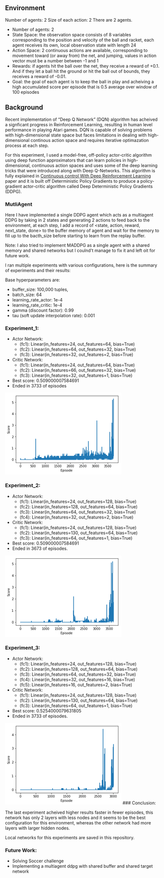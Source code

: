 ## Environment

Number of agents: 2
Size of each action: 2
There are 2 agents. 

* Number of agents: 2
* State Space: the observation space consists of 8 variables corresponding to the position and velocity of the ball and racket, each agent receives its own, local observation state with length 24
* Action Space: 2 continuous actions are available, corresponding to movement toward (or away from) the net, and jumping, 
values in action vector must be a number between -1 and 1
* Rewards: if agents hit the ball over the net, they receive a reward of +0.1. And if they let a ball hit the ground or hit the ball out of bounds, they receives a reward of -0.01.
* Goal: the goal of each agent is to keep the ball in play and acheiving a high accumulated score per episode that is 0.5 average over window of 100 episodes
 
## Background

Recent implementation of “Deep Q Network” (DQN) algorithm has acheived a signficant progress in Reinforcement Learning, resulting in human level performance in playing Atari games.
DQN is capable of solving problems with high-dimensional state space but faces limitations in dealing with high-dimensional continous action space and requires iterative optimazation process at each step.


For this experiment, I used a model-free, off-policy actor-critic algorithm using deep function approximators
that can learn policies in high-dimensional, continuous action spaces and uses some of the deep learning tricks that were introduced along with Deep Q-Networks.
This algorithm is fully explained in [Continuous control With Deep Reinforcement Learning](https://arxiv.org/abs/1509.02971) paper and it is built off Deterministic Policy Gradients to produce a policy-gradient actor-critic algorithm called Deep Deterministic Policy Gradients (DDPG).

### MutliAgent

Here I have implemented a single DDPG agent which acts as a multiagent DDPG by taking in 2 states and generating 2 actions to feed back to the environment,
at each step, I add a record of <state, action, reward, next_state, done> to the buffer memory of agent and wait for the memory to fill up to the bacth_size before starting to learn from the replay buffer.

Note: I also tried to implement MADDPG as a single agent with a shared memory and shared networks but I coulnd't manage to fix it and left oit for future work.

I ran multiple experiments with various configurations, here is the summary of experiments and their results:

Base hyperparameters are:
  - buffer_size: 100,000 tuples, 
  - batch_size: 64
  - learning_rate_actor: 1e-4
  - learning_rate_critic: 1e-4
  - gamma (discount factor): 0.99
  - tau (soft update interpolation rate): 0.001
  
### Experiment_1:

* Actor Network:
  * (fc1): Linear(in_features=24, out_features=64, bias=True)
  * (fc2): Linear(in_features=64, out_features=32, bias=True)
  * (fc3): Linear(in_features=32, out_features=2, bias=True)
* Critic Network:
  * (fc1): Linear(in_features=24, out_features=64, bias=True)
  * (fc2): Linear(in_features=66, out_features=32, bias=True)
  * (fc3): Linear(in_features=32, out_features=1, bias=True)
* Best score: 0.509000007584691
* Ended in 3733 of episodes

<img src="./exp1.png"/>

### Experiment_2:

* Actor Network: 
  * (fc1): Linear(in_features=24, out_features=128, bias=True)
  * (fc2): Linear(in_features=128, out_features=64, bias=True)
  * (fc3): Linear(in_features=64, out_features=32, bias=True)
  * (fc4): Linear(in_features=32, out_features=2, bias=True)
* Critic Network:
  * (fc1): Linear(in_features=24, out_features=128, bias=True)
  * (fc2): Linear(in_features=130, out_features=64, bias=True)
  * (fc3): Linear(in_features=64, out_features=1, bias=True)
* Best score: 0.509000007584691
* Ended in 3673 of episodes.

<img src="./exp2.png"/>

### Experiment_3:

* Actor Network: 
  * (fc1): Linear(in_features=24, out_features=128, bias=True)
  * (fc2): Linear(in_features=128, out_features=64, bias=True)
  * (fc3): Linear(in_features=64, out_features=32, bias=True)
  * (fc4): Linear(in_features=32, out_features=16, bias=True)
  * (fc5): Linear(in_features=16, out_features=2, bias=True)
* Critic Network:
  * (fc1): Linear(in_features=24, out_features=128, bias=True)
  * (fc2): Linear(in_features=130, out_features=64, bias=True)
  * (fc3): Linear(in_features=64, out_features=1, bias=True)
* Best score: 0.5254000079631805
* Ended in 3733 of episodes.

<img src="./exp3.png"/>
### Conclusion:

The last experiment acheived higher results faster in fewer episodes, this network has only 2 layers with less nodes and it seems to be the best configuration for this environment,
whereas the other network had more layers with larger hidden nodes.

Local networks for this experiments are saved in this repository.

### Future Work:

- Solving Soccer challenge 
- Implementing a multiagent ddpg with shared buffer and shared target network


